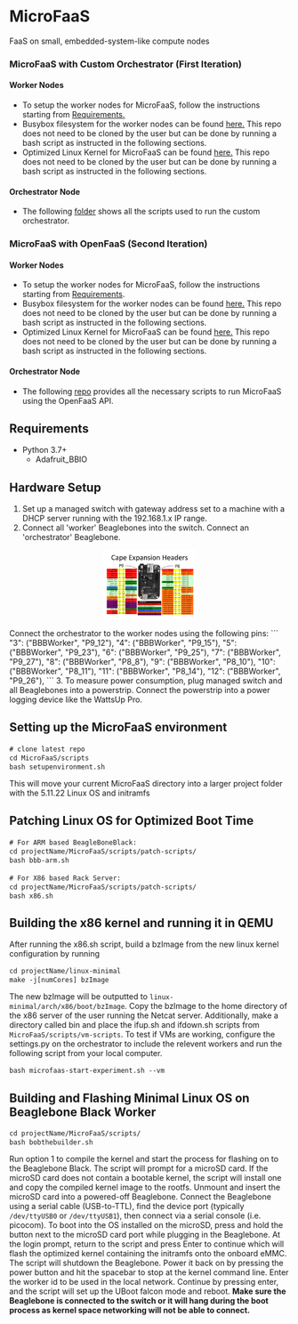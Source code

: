 # MicroFaaS
FaaS on small, embedded-system-like compute nodes

### MicroFaaS with Custom Orchestrator (First Iteration)
#### Worker Nodes
- To setup the worker nodes for MicroFaaS, follow the instructions starting from [Requirements.](./README.md#Requirements)
- Busybox filesystem for the worker nodes can be found [here.](https://github.com/peaclab/linux-initramfs) This repo does not need to be cloned by the user but can be done by running a bash script as instructed in the following sections.
- Optimized Linux Kernel for MicroFaaS can be found [here.](https://github.com/peaclab/linux-minimal) This repo does not need to be cloned by the user but can be done by running a bash script as instructed in the following sections.

#### Orchestrator Node
- The following [folder](https://github.com/peaclab/MicroFaaS/tree/main/orchestrator) shows all the scripts used to run the custom orchestrator.

### MicroFaaS with OpenFaaS (Second Iteration)
#### Worker Nodes
- To setup the worker nodes for MicroFaaS, follow the instructions starting from [Requirements](./README.md#Requirements).
- Busybox filesystem for the worker nodes can be found [here.](https://github.com/peaclab/linux-initramfs) This repo does not need to be cloned by the user but can be done by running a bash script as instructed in the following sections.
- Optimized Linux Kernel for MicroFaaS can be found [here.](https://github.com/peaclab/linux-minimal) This repo does not need to be cloned by the user but can be done by running a bash script as instructed in the following sections.

#### Orchestrator Node
- The following [repo](https://github.com/peaclab/openfaas-microfaas/tree/master) provides all the necessary scripts to run MicroFaaS using the OpenFaaS API. 

## Requirements

* Python 3.7+
  * Adafruit_BBIO
## Hardware Setup
1. Set up a managed switch with gateway address set to a machine with a DHCP server running with the 192.168.1.x IP range.
2. Connect all 'worker' Beaglebones into the switch. Connect an 'orchestrator' Beaglebone.
 <p align="center" width="100%">
    <img width="33%" src="BBB-pinLayout.png"> 
</p>
Connect the orchestrator to the worker nodes using the following pins:
```
    "3": ("BBBWorker", "P9_12"),
    "4": ("BBBWorker", "P9_15"),
    "5": ("BBBWorker", "P9_23"),
    "6": ("BBBWorker", "P9_25"),
    "7": ("BBBWorker", "P9_27"),
    "8": ("BBBWorker", "P8_8"),
    "9": ("BBBWorker", "P8_10"),
    "10": ("BBBWorker", "P8_11"),
    "11": ("BBBWorker", "P8_14"),
    "12": ("BBBWorker", "P9_26"),
```
3. To measure power consumption, plug managed switch and all Beaglebones into a powerstrip. Connect the powerstrip into a power logging device like the WattsUp Pro.

## Setting up the MicroFaaS environment
```
# clone latest repo
cd MicroFaaS/scripts
bash setupenvironment.sh
```
This will move your current MicroFaaS directory into a larger project folder with the 5.11.22 Linux OS and initramfs

## Patching Linux OS for Optimized Boot Time
```
# For ARM based BeagleBoneBlack:
cd projectName/MicroFaaS/scripts/patch-scripts/
bash bbb-arm.sh

# For X86 based Rack Server:
cd projectName/MicroFaaS/scripts/patch-scripts/
bash x86.sh
```

## Building the x86 kernel and running it in QEMU
After running the x86.sh script, build a bzImage from the new linux kernel configuration by running
```
cd projectName/linux-minimal
make -j[numCores] bzImage
```
The new bzImage will be outputted to `linux-minimal/arch/x86/boot/bzImage`. Copy the bzImage to the home directory of the x86 server of the user running the Netcat server. Additionally, make a directory called bin and place the ifup.sh and ifdown.sh scripts from `MicroFaaS/scripts/vm-scripts`. To test if VMs are working, configure the settings.py on the orchestrator to include the relevent workers and run the following script from your local computer. 
```
bash microfaas-start-experiment.sh --vm
```

## Building and Flashing Minimal Linux OS on Beaglebone Black Worker
```
cd projectName/MicroFaaS/scripts/
bash bobthebuilder.sh
```
Run option 1 to compile the kernel and start the process for flashing on to the Beaglebone Black. The script will prompt for a microSD card. If the microSD card does not contain a bootable kernel, the script will install one and copy the compiled kernel image to the rootfs. Unmount and insert the microSD card into a powered-off Beaglebone. Connect the Beaglebone using a serial cable (USB-to-TTL), find the device port (typically `/dev/ttyUSB0` or `/dev/ttyUSB1`), then connect via a serial console (i.e. picocom). To boot into the OS installed on the microSD, press and hold the button next to the microSD card port while plugging in the Beaglebone. At the login prompt, return to the script and press Enter to continue which will flash the optimized kernel containing the initramfs onto the onboard eMMC. The script will shutdown the Beaglebone. Power it back on by pressing the power button and hit the spacebar to stop at the kernel command line. Enter the worker id to be used in the local network. Continue by pressing enter, and the script will set up the UBoot falcon mode and reboot. **Make sure the Beaglebone is connected to the switch or it will hang during the boot process as kernel space networking will not be able to connect.**
